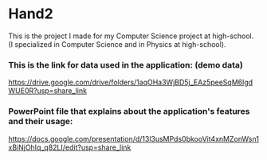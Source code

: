 # Hand2
This is the project I made for my Computer Science project at high-school. (I specialized in Computer Science and in Physics at high-school).

### This is the link for data used in the application: (demo data)
https://drive.google.com/drive/folders/1aqOHa3WjBD5j_EAz5peeSqM6lgdWUE0R?usp=share_link

### PowerPoint file that explains about the application's features and their usage:
https://docs.google.com/presentation/d/13l3usMPds0bkooVit4xnMZonWsn1xBiNjOhIq_q82LI/edit?usp=share_link
